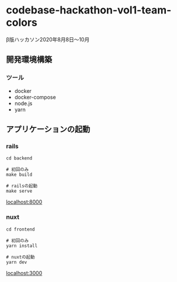 # codebase-hackathon-vol1-team-colors
β版ハッカソン2020年8月8日〜10月

## 開発環境構築
### ツール
- docker
- docker-compose
- node.js
- yarn

## アプリケーションの起動
### rails
```
cd backend

# 初回のみ
make build

# railsの起動
make serve
```
[localhost:8000](localhost:8000)

### nuxt
```
cd frontend

# 初回のみ
yarn install

# nuxtの起動
yarn dev
```
[localhost:3000](localhost:3000)